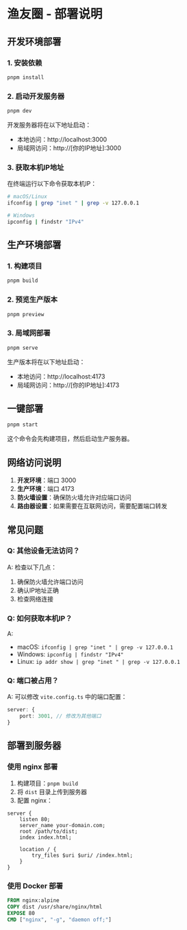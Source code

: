 # 渔友圈 - 部署说明

## 开发环境部署

### 1. 安装依赖
```bash
pnpm install
```

### 2. 启动开发服务器
```bash
pnpm dev
```

开发服务器将在以下地址启动：
- 本地访问：http://localhost:3000
- 局域网访问：http://[你的IP地址]:3000

### 3. 获取本机IP地址
在终端运行以下命令获取本机IP：
```bash
# macOS/Linux
ifconfig | grep "inet " | grep -v 127.0.0.1

# Windows
ipconfig | findstr "IPv4"
```

## 生产环境部署

### 1. 构建项目
```bash
pnpm build
```

### 2. 预览生产版本
```bash
pnpm preview
```

### 3. 局域网部署
```bash
pnpm serve
```

生产版本将在以下地址启动：
- 本地访问：http://localhost:4173
- 局域网访问：http://[你的IP地址]:4173

## 一键部署
```bash
pnpm start
```
这个命令会先构建项目，然后启动生产服务器。

## 网络访问说明

1. **开发环境**：端口 3000
2. **生产环境**：端口 4173
3. **防火墙设置**：确保防火墙允许对应端口访问
4. **路由器设置**：如果需要在互联网访问，需要配置端口转发

## 常见问题

### Q: 其他设备无法访问？
A: 检查以下几点：
1. 确保防火墙允许端口访问
2. 确认IP地址正确
3. 检查网络连接

### Q: 如何获取本机IP？
A: 
- macOS: `ifconfig | grep "inet " | grep -v 127.0.0.1`
- Windows: `ipconfig | findstr "IPv4"`
- Linux: `ip addr show | grep "inet " | grep -v 127.0.0.1`

### Q: 端口被占用？
A: 可以修改 `vite.config.ts` 中的端口配置：
```typescript
server: {
    port: 3001, // 修改为其他端口
}
```

## 部署到服务器

### 使用 nginx 部署
1. 构建项目：`pnpm build`
2. 将 `dist` 目录上传到服务器
3. 配置 nginx：
```nginx
server {
    listen 80;
    server_name your-domain.com;
    root /path/to/dist;
    index index.html;
    
    location / {
        try_files $uri $uri/ /index.html;
    }
}
```

### 使用 Docker 部署
```dockerfile
FROM nginx:alpine
COPY dist /usr/share/nginx/html
EXPOSE 80
CMD ["nginx", "-g", "daemon off;"]
``` 